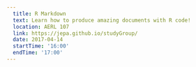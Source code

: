 ```yaml
---
  title: R Markdown
  text: Learn how to produce amazing documents with R code! 
  location: AERL 107
  link: https://jepa.github.io/studyGroup/
  date: 2017-04-14
  startTime: '16:00'
  endTime: '17:00'
---
```

  
